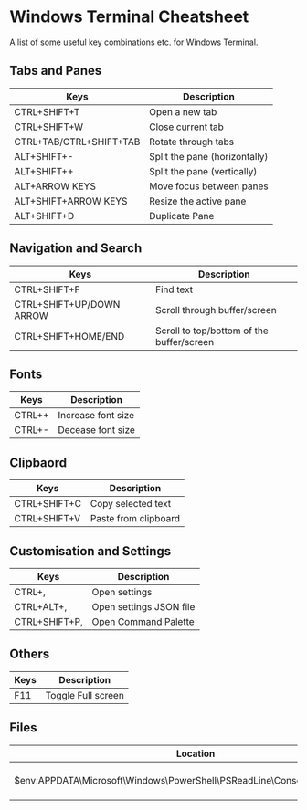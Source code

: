# Windows Terminal Cheatsheet

A list of some useful key combinations etc. for Windows Terminal.

## Tabs and Panes

| Keys | Description |
| -------- | ------- |
| CTRL+SHIFT+T | Open a new tab |
| CTRL+SHIFT+W | Close current tab |
| CTRL+TAB/CTRL+SHIFT+TAB | Rotate through tabs |
| ALT+SHIFT+- | Split the pane (horizontally) |
| ALT+SHIFT++ | Split the pane (vertically) |
| ALT+ARROW KEYS | Move focus between panes |
| ALT+SHIFT+ARROW KEYS | Resize the active pane |
| ALT+SHIFT+D | Duplicate Pane |

## Navigation and Search

| Keys | Description |
| -------- | ------- |
| CTRL+SHIFT+F | Find text |
| CTRL+SHIFT+UP/DOWN ARROW | Scroll through buffer/screen |
| CTRL+SHIFT+HOME/END | Scroll to top/bottom of the buffer/screen |

## Fonts

| Keys | Description |
| -------- | ------- |
| CTRL++ | Increase font size |
| CTRL+- | Decease font size |

## Clipbaord

| Keys | Description |
| -------- | ------- |
| CTRL+SHIFT+C | Copy selected text |
| CTRL+SHIFT+V | Paste from clipboard |

## Customisation and Settings

| Keys | Description |
| -------- | ------- |
| CTRL+, | Open settings |
| CTRL+ALT+, | Open settings JSON file |
| CTRL+SHIFT+P, | Open Command Palette |

## Others

| Keys | Description |
| -------- | ------- |
| F11 | Toggle Full screen |

## Files

| Location | Description |
| -------- | ------- |
| $env:APPDATA\Microsoft\Windows\PowerShell\PSReadLine\ConsoleHost_history.txt | Location of autocompletion commands |
